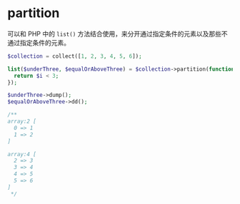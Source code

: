 # partition

可以和 PHP 中的 `list()` 方法结合使用，来分开通过指定条件的元素以及那些不通过指定条件的元素。

```php
$collection = collect([1, 2, 3, 4, 5, 6]);

list($underThree, $equalOrAboveThree) = $collection->partition(function ($i) {
  return $i < 3;
});

$underThree->dump();
$equalOrAboveThree->dd();

/**
array:2 [
  0 => 1
  1 => 2
]

array:4 [
  2 => 3
  3 => 4
  4 => 5
  5 => 6
]
 */
```

